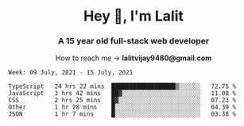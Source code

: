 <h1 align="center">Hey 👋, I'm Lalit</h1>
<h3 align="center">A 15 year old full-stack web developer</h3>

<p align="center">How to reach me → <strong>lalitvijay9480@gmail.com</strong></p>

<!--START_SECTION:waka-->
```text
Week: 09 July, 2021 - 15 July, 2021

TypeScript   24 hrs 22 mins  ██████████████████▒░░░░░░   72.75 % 
JavaScript   3 hrs 42 mins   ██▓░░░░░░░░░░░░░░░░░░░░░░   11.08 % 
CSS          2 hrs 25 mins   █▓░░░░░░░░░░░░░░░░░░░░░░░   07.23 % 
Other        1 hr 28 mins    █░░░░░░░░░░░░░░░░░░░░░░░░   04.39 % 
JSON         1 hr 7 mins     █░░░░░░░░░░░░░░░░░░░░░░░░   03.38 % 
```
<!--END_SECTION:waka-->

